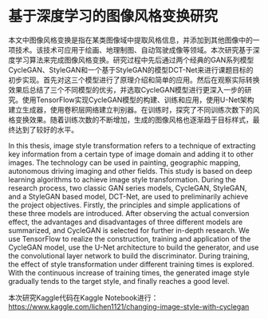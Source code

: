 # 基于深度学习的图像风格变换研究
本文中图像风格变换是指在某类图像域中提取风格信息，并添加到其他图像中的一项技术。该技术可应用于绘画、地理制图、自动驾驶成像等领域。本次研究基于深度学习算法来完成图像风格变换。研究过程中先后通过两个经典的GAN系列模型CycleGAN、StyleGAN和一个基于StyleGAN的模型DCT-Net来进行课题目标的初步实现。首先对这三个模型进行了原理介绍和简单的应用。然后在观察实际转换效果后总结了三个不同模型的优劣，并选取CycleGAN模型进行更深入一步的研究。使用TensorFlow实现CycleGAN模型的构建、训练和应用，使用U-Net架构建立生成器，使用卷积层网络建立判别器。在训练时，探究了不同训练次数下的风格变换效果。随着训练次数的不断增加，生成的图像风格也逐渐趋于目标样式，最终达到了较好的水平。

In this thesis, image style transformation refers to a technique of extracting key information from a certain type of image domain and adding it to other images. The technology can be used in painting, geographic mapping, autonomous driving imaging and other fields. This study is based on deep learning algorithms to achieve image style transformation. During the research process, two classic GAN series models, CycleGAN, StyleGAN, and a StyleGAN based model, DCT-Net, are used to preliminarily achieve the project objectives. Firstly, the principles and simple applications of these three models are introduced. After observing the actual conversion effect, the advantages and disadvantages of three different models are summarized, and CycleGAN is selected for further in-depth research. We use TensorFlow to realize the construction, training and application of the CycleGAN model, use the U-Net architecture to build the generator, and use the convolutional layer network to build the discriminator. During training, the effect of style transformation under different training times is explored. With the continuous increase of training times, the generated image style gradually tends to the target style, and finally reaches a good level.

本次研究Kaggle代码在Kaggle Notebook进行：https://www.kaggle.com/lichen1121/changing-image-style-with-cyclegan
